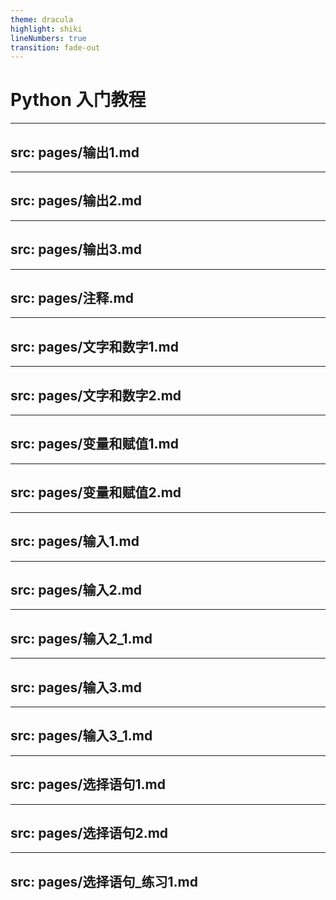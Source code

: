```yaml
---
theme: dracula
highlight: shiki
lineNumbers: true
transition: fade-out
---
```


# <logos-python/> Python 入门教程

---
src: pages/输出1.md
---

---
src: pages/输出2.md
---

---
src: pages/输出3.md
---

---
src: pages/注释.md
---

---
src: pages/文字和数字1.md
---

---
src: pages/文字和数字2.md
---

---
src: pages/变量和赋值1.md
---

---
src: pages/变量和赋值2.md
---

---
src: pages/输入1.md
---

---
src: pages/输入2.md
---

---
src: pages/输入2_1.md
---

---
src: pages/输入3.md
---

---
src: pages/输入3_1.md
---

---
src: pages/选择语句1.md
---

---
src: pages/选择语句2.md
---

---
src: pages/选择语句_练习1.md
---

